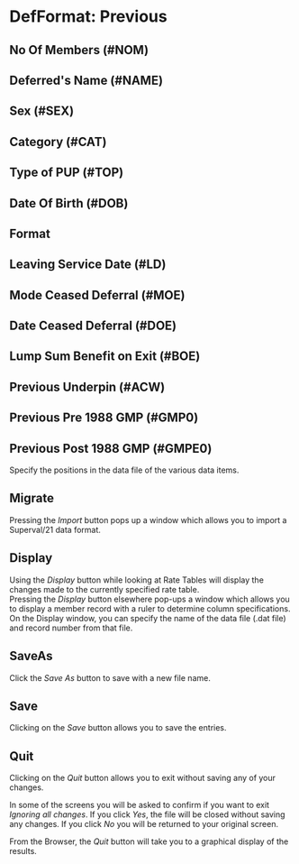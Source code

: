 # DefFormat: Previous



## No Of Members (#NOM)

## Deferred's Name (#NAME)

## Sex (#SEX)

## Category (#CAT)

## Type of PUP (#TOP)

## Date Of Birth (#DOB)

## Format

## Leaving Service Date (#LD)

## Mode Ceased Deferral (#MOE)

## Date Ceased Deferral (#DOE)

## Lump Sum Benefit on Exit (#BOE)

## Previous Underpin (#ACW)

## Previous Pre 1988 GMP (#GMP0)

## Previous Post 1988 GMP (#GMPE0)

Specify the positions in the data file of the various data items.

## Migrate

Pressing the _Import_ button pops up a window which allows you to import a
Superval/21 data format.

## Display

Using the _Display_ button while looking at Rate Tables will display the
changes made to the currently specified rate table.  
Pressing the _Display_ button elsewhere pop-ups a window which allows you
to display a member record with a ruler to determine column
specifications. On the Display window, you can specify the name of the
data file (.dat file) and record number from that file.

## SaveAs

Click the _Save As_ button to save with a new file name.

## Save

Clicking on the _Save_ button allows you to save the entries.

## Quit

Clicking on the _Quit_ button allows you to exit without saving any of
your changes.

In some of the screens you will be asked to confirm if you want to exit
_Ignoring all changes_. If you click _Yes_, the file will be closed
without saving any changes. If you click _No_ you will be returned to your
original screen.

From the Browser, the _Quit_ button will take you to a graphical display
of the results.